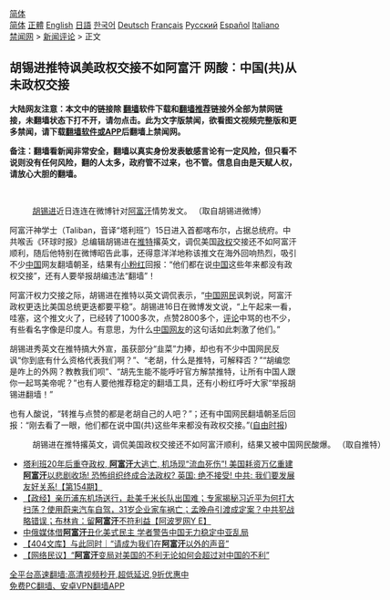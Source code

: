 <!-- 面包屑导航 --> <div class="breadcrumb"><!-- GTranslate: https://gtranslate.io/ -->  <div class="switcher notranslate">  <div class="selected">  <a href="#" onclick="return false;"> 简体</a>  </div>  <div class="option">  <a href="https://www.bannedbook.org" onclick="doGTranslate('zh-CN|zh-CN');jQuery('div.switcher div.selected a').html(jQuery(this).html());return false;" title="简体中文" class="nturl selected"> 简体</a>  <a href="https://www.bannedbook.org/zh-tw/" onclick="doGTranslate('zh-CN|zh-TW');jQuery('div.switcher div.selected a').html(jQuery(this).html());return false;" title="繁體中文" class="nturl"> 正體</a>  <a href="https://www.bannedbook.org/en/" onclick="doGTranslate('zh-CN|en');jQuery('div.switcher div.selected a').html(jQuery(this).html());return false;" title="English" class="nturl"> English</a>  <a href="https://www.bannedbook.org/ja/" onclick="doGTranslate('zh-CN|ja');jQuery('div.switcher div.selected a').html(jQuery(this).html());return false;" title="日本語" class="nturl"> 日語</a>  <a href="https://www.bannedbook.org/ko/" onclick="doGTranslate('zh-CN|ko');jQuery('div.switcher div.selected a').html(jQuery(this).html());return false;" title="한국어" class="nturl"> 한국어</a>  <a href="https://www.bannedbook.org/de/" onclick="doGTranslate('zh-CN|de');jQuery('div.switcher div.selected a').html(jQuery(this).html());return false;" title="Deutsch" class="nturl"> Deutsch</a>  <a href="https://www.bannedbook.org/fr/" onclick="doGTranslate('zh-CN|fr');jQuery('div.switcher div.selected a').html(jQuery(this).html());return false;" title="Français" class="nturl"> Français</a>  <a href="https://www.bannedbook.org/ru/" onclick="doGTranslate('zh-CN|ru');jQuery('div.switcher div.selected a').html(jQuery(this).html());return false;" title="Русский" class="nturl"> Русский</a>  <a href="https://www.bannedbook.org/es/" onclick="doGTranslate('zh-CN|es');jQuery('div.switcher div.selected a').html(jQuery(this).html());return false;" title="Español" class="nturl"> Español</a>  <a href="https://www.bannedbook.org/it/" onclick="doGTranslate('zh-CN|it');jQuery('div.switcher div.selected a').html(jQuery(this).html());return false;" title="Italiano" class="nturl"> Italiano</a>  </div>  </div>      <div class='breadcrumb-sub'><!-- Breadcrumb NavXT 6.3.0 --> <a href="https://www.bannedbook.org/" class="home">禁闻网</a> &gt; <a href="https://www.bannedbook.org/bnews/comments/" class="category">新闻评论</a> &gt; 正文</div></div><h2>胡锡进推特讽美政权交接不如阿富汗 网酸︰中国(共)从未政权交接</h2> <p class="notice"><b>大陆网友注意：本文中的链接除 <a href="https://github.com/bannedbook/fanqiang" >翻墙</a>软件下载和<a href="https://github.com/killgcd/justmysocks/blob/master/README.md">翻墙推荐</a>链接外全部为禁网链接，未翻墙状态下打不开，请勿点击。此为文字版禁闻，欲看图文视频完整版和更多禁闻，请下载<a href="https://github.com/bannedbook/fanqiang">翻墙软件或APP</a>后翻墙上禁闻网。</p><p>备注：翻墙看新闻非常安全，翻墙以真实身份发表敏感言论有一定风险，但只看不说则没有任何风险，翻的人太多，政府管不过来，也不管。信息自由是天赋人权，请放心大胆的翻墙。</b></p>  <div class="entry"> <br /> <figure><a href="https://i1.wp.com/upload-images-bucket-v64rleca837do.s3.eu-west-1.amazonaws.com/wp-content/uploads/2021/08/16122731/3640187_1_1.jpg?fit=650%2C366&#038;ssl=1" data-caption="胡锡进近日连连在微博针对阿富汗情势发文。 （取自胡锡进微博）"></a><figcaption class="wp-caption-text"><a href="https://www.bannedbook.org/bnews/tag/%e8%83%a1%e9%94%a1%e8%bf%9b/" class="st_tag internal_tag" rel="tag" title="标签 胡锡进 下的日志">胡锡进</a>近日连连在微博针对<a href="https://www.bannedbook.org/bnews/tag/%e9%98%bf%e5%af%8c%e6%b1%97/" class="st_tag internal_tag" rel="tag" title="标签 阿富汗 下的日志">阿富汗</a>情势发文。 （取自胡锡进微博）</figcaption></figure> <p>阿富汗神学士（Taliban，音译“塔利班”）15日进入首都喀布尔，占据总统府。中共喉舌《环球时报》总编辑胡锡进在<a href="https://www.bannedbook.org/bnews/tag/%e6%8e%a8%e7%89%b9/" class="st_tag internal_tag" rel="tag" title="标签 推特 下的日志">推特</a>‎撂英文，调侃美国<a href="https://www.bannedbook.org/bnews/tag/%e6%94%bf%e6%9d%83/" class="st_tag internal_tag" rel="tag" title="标签 政权 下的日志">政权</a>交接还不如阿富汗顺利，随后他特别在微博昭告此事，还得意洋洋地称该推文在海外回响热烈，吸引不少<span class='wp_keywordlink_affiliate'><a href="https://www.bannedbook.org/" title="中国" target="_blank">中国</a></span>网友翻墙朝圣，结果有<a href="https://www.bannedbook.org/bnews/tag/%e5%b0%8f%e7%b2%89%e7%ba%a2/" class="st_tag internal_tag" rel="tag" title="标签 小粉红 下的日志">小粉红</a>回报：“他们都在说<a href="https://www.bannedbook.org/bnews/tag/%E4%B8%AD%E5%9B%BD/" class="st_tag internal_tag" rel="tag" title="标签 中国 下的日志">中国</a>这些年来都没有政权交接”，还有人要举报胡编违法“翻墙”！</p> <p>阿富汗权力交接之际，胡锡进在推特以英文调侃表示，“<a href="https://www.bannedbook.org/bnews/tag/%E4%B8%AD%E5%9B%BD%E7%BD%91%E6%B0%91/" class="st_tag internal_tag" rel="tag" title="标签 中国网民 下的日志">中国网民</a>讽刺说，阿富汗政权更迭比美国总统更迭都要平稳”。胡锡进16日在微博发文说，“上午起来一看，哇塞，这个推文火了，已经转了1000多次，点赞2800多个，<span class='wp_keywordlink_affiliate'><a href="https://www.bannedbook.org/bnews/comments/" title="新闻评论" target="_blank">评论</a></span>中骂的也不少，有些看名字像是印度人。有意思，为什么<a href="https://www.bannedbook.org/bnews/tag/%E4%B8%AD%E5%9B%BD%E7%BD%91%E5%8F%8B/" class="st_tag internal_tag" rel="tag" title="标签 中国网友 下的日志">中国网友</a>的这句话如此刺激了他们。”</p>  <p>胡锡进秀英文在推特搞大外宣，虽获部分“韭菜”力捧，却也有不少中国网民反讽“你到底有什么资格代表我们啊？”、“老胡，什么是推特，可解释否？”“胡编您是咋上的外网？教教我们呗”、“胡先生能不能呼吁官方解禁推特，让所有中国人跟你一起骂美帝呢？”也有人要他推荐稳定的翻墙工具，还有小粉红呼吁大家“举报胡锡进翻墙！”</p> <p>也有人酸说，“转推与点赞的都是老胡自己的人吧？”；还有中国网民翻墙朝圣后回报：“刚去看了一眼，他们都在说中国(共)这些年来都没有政权交接。”(<a href="https://www.bannedbook.org/bnews/tag/%e8%87%aa%e7%94%b1%e6%97%b6%e6%8a%a5/" class="st_tag internal_tag" rel="tag" title="标签 自由时报 下的日志">自由时报</a>)</p>  <figure id="attachment_53685" aria-describedby="caption-attachment-53685" style="width: 690px" class="wp-caption alignnone"><figcaption id="caption-attachment-53685" class="wp-caption-text">胡锡进在推特‎撂英文，调侃美国政权交接还不如阿富汗顺利，结果又被中国网民酸爆。 （取自推特）</figcaption></figure> <ul class='op-related-articles' title='相关阅读'> <li><a href='https://www.bannedbook.org/bnews/bannedvideo/20210816/1607352.html' target='_blank'>塔利班20年后重夺政权, <b>阿富汗</b>大逃亡, 机场现“流血死伤”! 美国耗资万亿重建<b>阿富汗</b>以悲剧收场! 恐怖组织终成合法政权? 英国: 绝不接受! 中共: 我们要发展友好关系!【第154期】</a></li> <li><a href='https://www.bannedbook.org/bnews/bannedvideo/20210816/1607341.html' target='_blank'>【政经】亲历浦东机场送行，赴美千米长队出国难；专家揭秘习近平为何打大扫荡？使用蔚来汽车自驾，31岁企业家车祸亡；孟晚舟引渡成定案？中共犯战略错误；布林肯：留<b>阿富汗</b>不符利益【阿波罗网Y E】</a></li> <li><a href='https://www.bannedbook.org/bnews/headline/20210816/1607331.html' target='_blank'>中俄媒体借<b>阿富汗</b>丑化美式民主 学者警告中国无力稳定中亚乱局</a></li> <li><a href='https://www.bannedbook.org/bnews/baitai/20210816/1607324.html' target='_blank'>【404文库】与此同时｜“请成为我们在<b>阿富汗</b>以外的声音”</a></li> <li><a href='https://www.bannedbook.org/bnews/baitai/20210816/1607323.html' target='_blank'>【网络民议】“<b>阿富汗</b>变局对美国的不利无论如何会超过对中国的不利”</a></li> </ul> <p class="texttj"> <a href="https://github.com/bannedbook/fanqiang/wiki/V2ray%E6%9C%BA%E5%9C%BA" target="_blank">全平台高速翻墙:高清视频秒开,超低延迟,9折优惠中</a><br/> <a href="https://github.com/bannedbook/fanqiang/wiki/%E7%A6%81%E9%97%BB%E7%BD%91%E5%AE%89%E5%8D%93%E7%BF%BB%E5%A2%99%E6%96%B0%E9%97%BBAPP" target="_blank">免费PC翻墙、安卓VPN翻墙APP</a></p><p>&nbsp;</p> <a name='sharetosocial'></a>  <div style="margin-bottom:5px;padding-bottom:5px;clear:both"> <div id="archive-pix-1" class="banner-ads"> <!-- AuctionX Display platform tag START --> <div id="26318x728x90x621x_ADSLOT2" clicktrack="%%CLICK_URL_ESC%%"></div> <!-- AuctionX Display platform tag END --> </div> <div id="archive-pix-2" class="banner-ads"> <!-- AuctionX Display platform tag START --> <div id="26315x300x250x621x_ADSLOT2" clicktrack="%%CLICK_URL_ESC%%"></div> <!-- AuctionX Display platform tag END --> </div> </div>  <div id="archive-pix-1" class="banner-ads"> <!-- AuctionX Display platform tag START --> <div id="26318x728x90x621x_ADSLOT3" clicktrack="%%CLICK_URL_ESC%%"></div> <!-- AuctionX Display platform tag END --> </div> </div><!--END ENTRY--> 